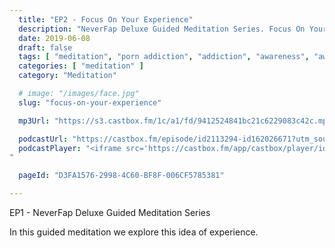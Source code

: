 ```yaml
---
  title: "EP2 - Focus On Your Experience"
  description: "NeverFap Deluxe Guided Meditation Series. Focus On Your Experience"
  date: 2019-06-08
  draft: false
  tags: [ "meditation", "porn addiction", "addiction", "awareness", "awareness exercises", "perspective", "nofap", "neverfap", "neverfap deluxe" ]
  categories: [ "meditation" ]
  category: "Meditation"

  # image: "/images/face.jpg"
  slug: "focus-on-your-experience"

  mp3Url: "https://s3.castbox.fm/1c/a1/fd/9412524841bc21c6229083c42c.mp3"

  podcastUrl: "https://castbox.fm/episode/id2113294-id162026671?utm_source=podcaster&utm_medium=dlink&utm_campaign=e_162026671&utm_content=EP2%20-%20Focus%20On%20Your%20Experience-CastBox_FM"
  podcastPlayer: "<iframe src='https://castbox.fm/app/castbox/player/id2113294/id162026671?v=8.0.190531&autoplay=0' frameborder='0' width='100%' height='300'></iframe>
"

  pageId: "D3FA1576-2998-4C60-BF8F-006CF5785381"

---
```



EP1 - NeverFap Deluxe Guided Meditation Series

In this guided meditation we explore this idea of experience.


<!-- Focus on your conscious experience -->
<!--
## Script

Hello, and welcome to the NeverFap Deluxe Guided Meditation series.

My name is Julius Reade and today we are going to focus on this idea of experience.

Specifically, what you are currently experiencing right now, in this very moment.

So for this exercise, I want you to feel relaxed.

Relaxed, within your body.

Relaxed, within your own mind.

Preferably sitting in a comfortable position.

I also want you to leave your eyes open, so you can remain as aware as possible.

What I want you to do for this exercise, is to observe what you are currently experiencing in this very moment.



You may want to experience the light your eyes see.

You may want to experience the sensations your body currently feels.

You may even want to focus your attention on the intonation of your breath.

How you decide to observe your experience is entirely up to you.


There is nothing to question. 

Nothing to think about.

All we are doing is observing our current experience.



So what exactly does it mean to experience?

Does experience require effort?

Or is experience something something that always happens, regardless of our input?

Are you struggling to experience life right now in this very moment?

All things to consider about, while you practice this exercise.

Take your time. 

Observe your experience. 

I'll give you a moment, to take this all in.



If you are having difficulty focusing on your experience, that's okay.

Just gently remind yourself of what we are trying to achieve here.

Which is focus on what we are currently experiencing right now.

We are not here to judge.

Nor react to our thoughts or feelings.



But instead, let's focus our attention back to our experience.

Remaining calm.

Without thought.

Without expectation.

And I’ll let you continue to do this within your own space.




If you find yourself wandering off again, that’s okay. 

Just gently remind yourself to continue observing your experience.

Truly noticing what you're experiencing. 

So you can be at one with yourself. 



And that brings us to the end of today's session. Thank you for listening. I wish you best of luck with your day. This has been. The neverfap Deluxe Guided meditation series.
 -->

